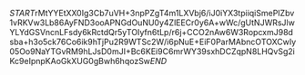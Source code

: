 $START$rMtYYEtXX0Ig3Cb7uVH+3npPZgT4m1LXVbj6/iJ0iYX3tpiiqiSmePIZbv1vRKVw3Lb86AyFND3ooAPNGdOuNU0y4ZlEECr0y6A+wWc/gUtNJWRsJlwYLYdGSVncnLFsdy6kRctdQr5yTOIyfn6tLp/r6j+CCO2nAw6W3RopcxmJ98dsba+h3o5ck76Co6ik9hTjPu2R9WTSc2W/i6pNuE+EiF0ParMAbncOTOXCwIy05Oo9NaYTGvRM9hLJsD0mJI+Bc6KEi9C6mrWY39sxhDCZqpN8LHQvSg2iKc9eIpnpKAoGkXUG0gBwh6hqozSw$END$